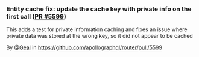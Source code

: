 ### Entity cache fix: update the cache key with private info on the first call ([PR #5599](https://github.com/apollographql/router/pull/5599))

This adds a test for private information caching and fixes an issue where private data was stored at the wrong key, so it did not appear to be cached

By [@Geal](https://github.com/Geal) in https://github.com/apollographql/router/pull/5599